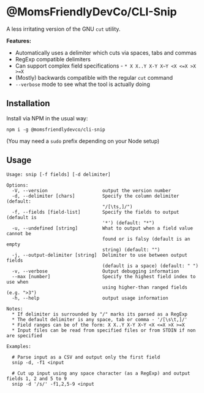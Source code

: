 @MomsFriendlyDevCo/CLI-Snip
===========================
A less irritating version of the GNU `cut` utility.

**Features:**

* Automatically uses a delimiter which cuts via spaces, tabs and commas
* RegExp compatible delimiters
* Can support complex field specifications - `* X X..Y X-Y X~Y <X <=X >X >=X`
* (Mostly) backwards compatible with the regular `cut` command
* `--verbose` mode to see what the tool is actually doing


Installation
------------
Install via NPM in the usual way:

```
npm i -g @momsfriendlydevco/cli-snip
```

(You may need a `sudo` prefix depending on your Node setup)


Usage
-----

```
Usage: snip [-f fields] [-d delimiter]

Options:
  -V, --version                    output the version number
  -d, --delimiter [chars]          Specify the column delimiter (default:
                                   "/[\ts,]/")
  -f, --fields [field-list]        Specify the fields to output (default is
                                   '*') (default: "*")
  -u, --undefined [string]         What to output when a field value cannot be
                                   found or is falsy (default is an empty
                                   string) (default: "")
  -j, --output-delimiter [string]  Delimiter to use between output fields
                                   (default is a space) (default: " ")
  -v, --verbose                    Output debugging information
  --max [number]                   Specify the highest field index to use when
                                   using higher-than ranged fields (e.g. ">3")
  -h, --help                       output usage information

Notes:
  * If delimiter is surrounded by "/" marks its parsed as a RegExp
  * The default delimiter is any space, tab or comma - '/[\s\t,]/'
  * Field ranges can be of the form: X X..Y X-Y X~Y <X <=X >X >=X
  * Input files can be read from specified files or from STDIN if non are specified

Examples:

  # Parse input as a CSV and output only the first field
  snip -d, -f1 <input

  # Cut up input using any space character (as a RegExp) and output fields 1, 2 and 5 to 9
  snip -d '/s/' -f1,2,5-9 <input
```
